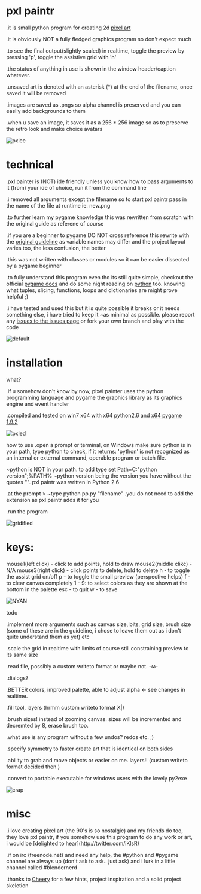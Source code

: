 <h1> pxl paintr </h1> 

.it is small python program for creating 2d [pixel art](http://en.wikipedia.org/wiki/Pixel_art)

.it is obviously NOT a fully fledged graphics program so don't expect much

.to see the final output(slightly scaled) in realtime, toggle the preview by pressing 'p', toggle the assistive grid with 'h'

.the status of anything in use is shown in the window header/caption whatever.

.unsaved art is denoted with an asterisk (*) at the end of the filename, once saved it will be removed

.images are saved as .pngs so alpha channel is preserved and you can easily add backgrounds to them

.when u save an image, it saves it as a 256 * 256 image so as to preserve the retro look and make choice avatars

![pxlee](https://github.com/iKlsR/pxl-paintr/raw/master/screenshots/pxlee.png)

<h1> technical </h1>

.pxl painter is (NOT) ide friendly unless you know how to pass arguments to it (from) your ide of choice, run it from the command line

.i removed all arguments except the filename so to start pxl paintr pass in the name of the file at runtime ie. new.png

.to further learn my pygame knowledge this was rewritten from scratch with the original guide as referene of course

.if you are a beginner to pygame DO NOT cross reference this rewrite with the [original guideline](http://github.com/cheery/pygame_tutorial) as variable names may differ and 
the project layout varies too, the less confusion, the better

.this was not written with classes or modules so it can be easier dissected by a pygame beginner

.to fully understand this program even tho its still quite simple, checkout the official [pygame docs](http://pygame.org) and do some night reading
on [python](http://docs.python.org) too. knowing what tuples, slicing, functions, loops and dictionaries are might prove helpful ;)

.i have tested and used this but it is quite possible it breaks or it needs something else, i have tried to keep it
~as minimal as possible. please report any [issues to the issues page](https://github.com/iKlsR/pxl-paintr/issues) or fork your own branch and play with the code

![default](https://github.com/iKlsR/pxl-paintr/raw/master/screenshots/default.PNG "default")

<h1> installation </h1>

what?

.if u somehow don't know by now, pixel painter uses the python programming language and pygame the graphics library as its graphics engine and event handler

.compiled and tested on win7 x64 with x64 python2.6 and [x64 pygame 1.9.2](http://www.lfd.uci.edu/~gohlke/pythonlibs/#pygame)

![pxled](https://github.com/iKlsR/pxl-paintr/raw/master/screenshots/pxled.PNG "pxled")

how to use
.open a prompt or terminal, on Windows make sure python is in your path, type python to check, if it returns:
'python' is not recognized as an internal or external command,
operable program or batch file. 

~python is NOT in your path. to add type set Path=C:\"python version";%PATH% 
~python version being the version you have without the quotes "". pxl paintr was written in Python 2.6

.at the prompt >
~type python pp.py "filename"
.you do not need to add the extension as pxl paintr adds it for you

.run the program

![gridified](https://github.com/iKlsR/pxl-paintr/raw/master/screenshots/grid_on.PNG "gridified")

<h1> keys: </h1>

mouse1(left click) - click to add points, hold to draw
mouse2(middle clikc) - N/A
mouse3(right click) - click points to delete, hold to delete
h - to toggle the assist grid on/off
p - to toggle the small preview (perspective helps)
f -  to clear canvas completely
1 - 9: to select colors as they are shown at the bottom in the palette
esc - to quit
w - to save

![NYAN](https://github.com/iKlsR/pxl-paintr/raw/master/screenshots/nyan.PNG "NYAN")

</h1> todo </h1>

.implement more arguments such as canvas size, bits, grid size, brush size 
(some of these are in the guideline, i chose to leave them out as i don't quite understand them as yet) etc

.scale the grid in realtime with limits of course still constraining preview to its same size

.read file, possibly a custom writeto format or maybe not. -ω-

.dialogs?

.BETTER colors, improved palette, able to adjust alpha <- see changes in realtime.

.fill tool, layers (hrmm custom writeto format X|)

.brush sizes! instead of zooming canvas. sizes will be incremented and decremted by 8, erase brush too.

.what use is any program without a few undos? redos etc. ;)

.specify symmetry to faster create art that is identical on both sides

.ability to grab and move objects or easier on me. layers!! (custom writeto format decided then.)

.convert to portable executable for windows users with the lovely py2exe

![crap](https://github.com/iKlsR/pxl-paintr/raw/master/screenshots/prev_on.PNG "i did not draw this ;)")

<h1> misc </h1>
.i love creating pixel art (the 90's is so nostalgic) and my friends do too, they love pxl paintr, 
if you somehow use this program to do any work or art, i would be [delighted to hear](http://twitter.com/iKlsR)

.if on irc (freenode.net) and need any help, the #python and #pygame channel are always up (don't ask to ask.. just ask) and i lurk in a little channel called #blendernerd

.thanks to [Cheery](http://github.com/cheery) for a few hints, project inspiration and a solid project skeletion


